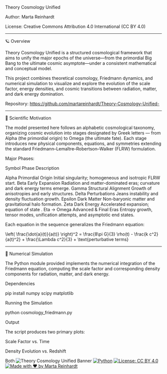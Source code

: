 
Theory Cosmology Unified

Author: Marta Reinhardt

License: Creative Commons Attribution 4.0 International (CC BY 4.0)


---

🪐 Overview

Theory Cosmology Unified is a structured cosmological framework that aims to unify the major epochs of the universe—from the primordial Big Bang to the ultimate cosmic asymptote—under a consistent mathematical and conceptual model.

This project combines theoretical cosmology, Friedmann dynamics, and numerical simulation to visualize and explore the evolution of the scale factor, energy densities, and cosmic transitions between radiation, matter, and dark energy domination.

Repository: https://github.com/martareinhardt/Theory-Cosmology-Unified-


---

🔭 Scientific Motivation

The model presented here follows an alphabetic cosmological taxonomy, organizing cosmic evolution into stages designated by Greek letters — from Alpha (the primordial origin) to Omega (the ultimate fate). Each stage introduces new physical components, equations, and symmetries extending the standard Friedmann–Lemaître–Robertson–Walker (FLRW) formulation.

Major Phases:

Symbol	Phase	Description

Alpha	Primordial Origin	Initial singularity; homogeneous and isotropic FLRW start.
Beta	Early Expansion	Radiation and matter-dominated eras; curvature and dark energy terms emerge.
Gamma	Structural Alignment	Growth of anisotropies and early structures.
Delta	Perturbations	Jeans instability and density fluctuation growth.
Epsilon	Dark Matter	Non-baryonic matter and gravitational halo formation.
Zeta	Dark Energy	Accelerated expansion; equation of state .
Eta → Omega	Advanced & Final Eras	Entropy growth, tensor modes, unification attempts, and asymptotic end states.


Each equation in the sequence generalizes the Friedmann equation:

\left( \frac{\dot{a}(t)}{a(t)} \right)^2 = \frac{8\pi G}{3} \rho(t) - \frac{k c^2}{a(t)^2} + \frac{\Lambda c^2}{3} + \text{perturbative terms}


---

🧮 Numerical Simulation

The Python module provided implements the numerical integration of the Friedmann equation, computing the scale factor  and corresponding density components for radiation, matter, and dark energy.

Dependencies

pip install numpy scipy matplotlib

Running the Simulation

python cosmology_friedmann.py

Output

The script produces two primary plots:

Scale Factor vs. Time 

Density Evolution vs. Redshift 


Both
![Theory Cosmology Unified Banner](figures/banner_cosmology.png)
[![Python](https://img.shields.io/badge/Python-3.10+-blue.svg)]()
[![License: CC BY 4.0](https://img.shields.io/badge/License-CC%20BY%204.0-lightgrey.svg)]()
[![Made with ❤️ by Marta Reinhardt](https://img.shields.io/badge/Made%20with%20%E2%9D%A4%EF%B8%8F-Marta%20Reinhardt-pink.svg)]()


